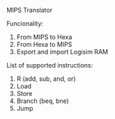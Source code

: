 MIPS Translator   

Funcionality:
1. From MIPS to Hexa
2. From Hexa to MIPS
3. Export and import Logisim RAM

List of supported instructions:
1. R (add, sub, and, or)
2. Load
3. Store
4. Branch (beq, bne)
5. Jump
